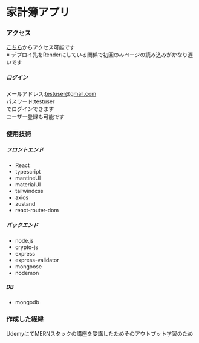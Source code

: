 # 家計簿アプリ
### アクセス
[こちら](https://kakeibo-app.onrender.com/)からアクセス可能です  
※ デプロイ先をRenderにしている関係で初回のみページの読み込みがかなり遅いです
  ##### ログイン  
  メールアドレス:testuser@gmail.com  
  パスワード:testuser  
  でログインできます  
  ユーザー登録も可能です  
### 使用技術
  ##### フロントエンド
  - React
  - typescript
  - mantineUI
  - materialUI
  - tailwindcss
  - axios
  - zustand
  - react-router-dom
  ##### バックエンド
  - node.js
  - crypto-js
  - express
  - express-validator
  - mongoose
  - nodemon
  ##### DB
  - mongodb
 ### 作成した経緯
 UdemyにてMERNスタックの講座を受講したためそのアウトプット学習のため
